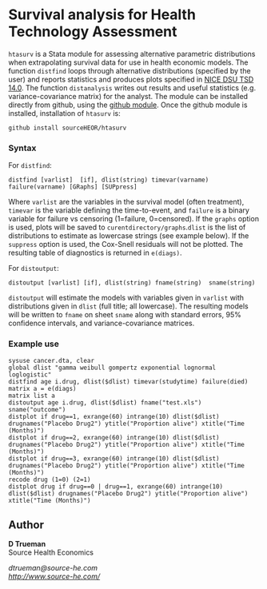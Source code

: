 # Survival analysis for Health Technology Assessment



`htasurv` is a Stata module for assessing alternative parametric distributions when extrapolating survival data for use in health economic models. The function `distfind` loops through alternative distributions (specified by the user) and reports statistics and produces plots specified in [NICE DSU TSD 14.0](http://www.nicedsu.org.uk/NICE%20DSU%20TSD%20Survival%20analysis.updated%20March%202013.v2.pdf). The function `distanalysis` writes out results and useful statistics (e.g. variance-covariance matrix) for the analyst. The module can be installed directly from github, using the [github module](https://github.com/haghish/github). Once the github module is installed, installation of `htasurv` is:

	github install sourceHEOR/htasurv

### Syntax
For `distfind`:

    distfind [varlist]  [if], dlist(string) timevar(varname) failure(varname) [GRaphs] [SUPpress]

Where `varlist` are the variables in the survival model (often treatment), `timevar` is the variable defining the time-to-event, and `failure` is a binary variable for failure vs censoring (1=failure, 0=censored). If the `graphs` option is used, plots will be saved to `curentdirectory/graphs`.`dlist` is the list of distributions to estimate as lowercase strings (see example below).  If the `suppress` option is used, the Cox-Snell residuals will not be plotted. The resulting table of diagnostics is returned in `e(diags)`. 

For `distoutput`:
	
	distoutput [varlist] [if], dlist(string) fname(string)	sname(string)

`distoutput` will estimate the models with variables given in `varlist` with distributions given in `dlist` (full title; all lowercase). The resulting models will be written to `fname` on sheet `sname` along with standard errors, 95% confidence intervals, and variance-covariance matrices.


### Example use

	sysuse cancer.dta, clear
	global dlist "gamma weibull gompertz exponential lognormal loglogistic"
	distfind age i.drug, dlist($dlist) timevar(studytime) failure(died)
	matrix a = e(diags)
	matrix list a
	distoutput age i.drug, dlist($dlist) fname("test.xls") sname("outcome")
	distplot if drug==1, exrange(60) intrange(10) dlist($dlist) drugnames("Placebo Drug2") ytitle("Proportion alive") xtitle("Time (Months)")
	distplot if drug==2, exrange(60) intrange(10) dlist($dlist) drugnames("Placebo Drug2") ytitle("Proportion alive") xtitle("Time (Months)")
	distplot if drug==3, exrange(60) intrange(10) dlist($dlist) drugnames("Placebo Drug2") ytitle("Proportion alive") xtitle("Time (Months)")
	recode drug (1=0) (2=1)
	distplot drug if drug==0 | drug==1, exrange(60) intrange(10) dlist($dlist) drugnames("Placebo Drug2") ytitle("Proportion alive") xtitle("Time (Months)")

	

Author
------
  **D Trueman**  
  Source Health Economics
  
  _dtrueman@source-he.com_     
  _http://www.source-he.com/_  

